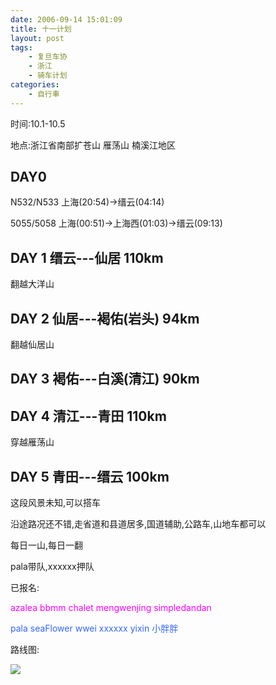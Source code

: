 ```yaml
---
date: 2006-09-14 15:01:09
title: 十一计划
layout: post
tags:
    - 复旦车协
    - 浙江
    - 骑车计划
categories:
    - 自行車
---
```

时间:10.1-10.5

地点:浙江省南部扩苍山 雁荡山 楠溪江地区

## DAY0

N532/N533 上海(20:54)→缙云(04:14)

5055/5058 上海(00:51)→上海西(01:03)→缙云(09:13)

## DAY 1 缙云---仙居 110km

翻越大洋山

## DAY 2 仙居---褐佑(岩头) 94km

翻越仙居山

## DAY 3 褐佑---白溪(清江) 90km

## DAY 4 清江---青田 110km

穿越雁荡山

## DAY 5 青田---缙云 100km

这段风景未知,可以搭车

沿途路况还不错,走省道和县道居多,国道辅助,公路车,山地车都可以

每日一山,每日一翻

pala带队,xxxxxx押队

已报名:

<span style="color: #ff00ff;">azalea bbmm chalet mengwenjing simpledandan</span>

<span style="color: #3366ff;">pala seaFlower wwei xxxxxx yixin 小胖胖</span>

路线图:

![](https://lh4.googleusercontent.com/-_lEhMzrGb3Q/Sv_-9d9_qFI/AAAAAAABjSU/Djf_p6ngNsg/s800/map.jpg)
